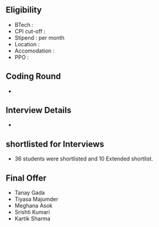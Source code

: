 ## Eligibility
- BTech : 
- CPI cut-off : 
- Stipend :  per month
- Location : 
- Accomodation : 
- PPO : 

## Coding Round
- 

## Interview Details
- 

## shortlisted for Interviews
- 36 students were shortlisted and 10 Extended shortlist.

## Final Offer
- Tanay Gada
- Tiyasa Majumder
- Meghana Asok
- Srishti Kumari
- Kartik Sharma